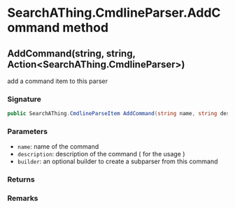 # SearchAThing.CmdlineParser.AddCommand method
## AddCommand(string, string, Action<SearchAThing.CmdlineParser>)
add a command item to this parser

### Signature
```csharp
public SearchAThing.CmdlineParseItem AddCommand(string name, string description, Action<SearchAThing.CmdlineParser> builder = null)
```
### Parameters
- `name`: name of the command
- `description`: description of the command ( for the usage )
- `builder`: an optional builder to create a subparser from this command

### Returns

### Remarks

